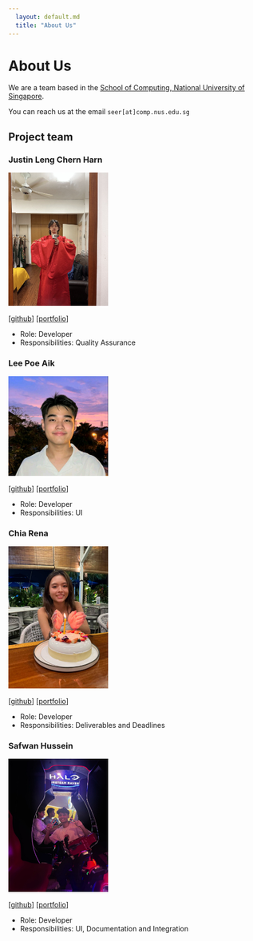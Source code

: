 ```yaml
---
  layout: default.md
  title: "About Us"
---
```


# About Us

We are a team based in the [School of Computing, National University of Singapore](http://www.comp.nus.edu.sg).

You can reach us at the email `seer[at]comp.nus.edu.sg`

## Project team

### Justin Leng Chern Harn

<img src="images/justinlengch.png" width="200px">

[[github](https://github.com/johndoe)]
[[portfolio](team/johndoe.md)]

* Role: Developer
* Responsibilities: Quality Assurance

### Lee Poe Aik

<img src="images/leepoeaik.png" width="200px">

[[github](http://github.com/leepoeaik)]
[[portfolio](team/johndoe.md)]

* Role: Developer
* Responsibilities: UI

### Chia Rena

<img src="images/chiarena.png" width="200px">

[[github](http://github.com/Chiarena)] [[portfolio](team/johndoe.md)]

* Role: Developer
* Responsibilities: Deliverables and Deadlines 

### Safwan Hussein

<img src="images/husseinsafwan02.png" width="200px">

[[github](http://github.com/HusseinSafwan02)]
[[portfolio](team/johndoe.md)]

* Role: Developer
* Responsibilities: UI, Documentation and Integration


